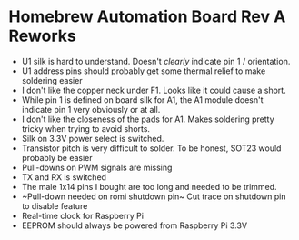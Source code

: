 # Homebrew Automation Board Rev A Reworks

* U1 silk is hard to understand. Doesn't _clearly_ indicate pin 1 / orientation.
* U1 address pins should probably get some thermal relief to make soldering easier
* I don't like the copper neck under F1. Looks like it could cause a short.
* While pin 1 is defined on board silk for A1, the A1 module doesn't indicate pin 1 very obviously or at all.
* I don't like the closeness of the pads for A1. Makes soldering pretty tricky when trying to avoid shorts.
* Silk on 3.3V power select is switched.
* Transistor pitch is very difficult to solder. To be honest, SOT23 would probably be easier
* Pull-downs on PWM signals are missing
* TX and RX is switched
* The male 1x14 pins I bought are too long and needed to be trimmed.
* ~Pull-down needed on romi shutdown pin~ Cut trace on shutdown pin to disable feature
* Real-time clock for Raspberry Pi
* EEPROM should always be powered from Raspberry Pi 3.3V
